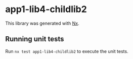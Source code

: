# app1-lib4-childlib2

This library was generated with [Nx](https://nx.dev).

## Running unit tests

Run `nx test app1-lib4-childlib2` to execute the unit tests.
